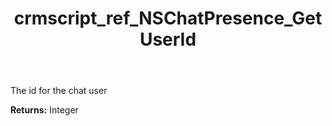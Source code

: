 ﻿---
title: crmscript_ref_NSChatPresence_GetUserId
description: Integer NSChatPresence.GetUserId()
intellisense: NSChatPresence.GetUserId
keywords: NSChatPresence, GetUserId
so.topic: reference
---

The id for the chat user

**Returns:** Integer


